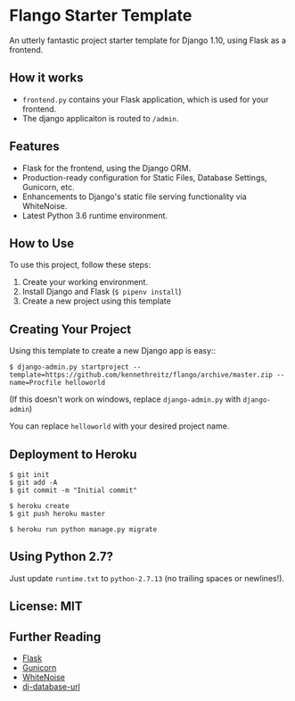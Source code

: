 # Flango Starter Template

An utterly fantastic project starter template for Django 1.10, using Flask as a frontend.

## How it works

- `frontend.py` contains your Flask application, which is used for your frontend.
- The django applicaiton is routed to `/admin`.

## Features

- Flask for the frontend, using the Django ORM.
- Production-ready configuration for Static Files, Database Settings, Gunicorn, etc.
- Enhancements to Django's static file serving functionality via WhiteNoise.
- Latest Python 3.6 runtime environment.

## How to Use

To use this project, follow these steps:

1. Create your working environment.
2. Install Django and Flask (`$ pipenv install`)
3. Create a new project using this template

## Creating Your Project

Using this template to create a new Django app is easy::

    $ django-admin.py startproject --template=https://github.com/kennethreitz/flango/archive/master.zip --name=Procfile helloworld

(If this doesn't work on windows, replace `django-admin.py` with `django-admin`)

You can replace ``helloworld`` with your desired project name.

## Deployment to Heroku

    $ git init
    $ git add -A
    $ git commit -m "Initial commit"

    $ heroku create
    $ git push heroku master

    $ heroku run python manage.py migrate

## Using Python 2.7?

Just update `runtime.txt` to `python-2.7.13` (no trailing spaces or newlines!).


## License: MIT

## Further Reading

- [Flask](http://flask.pocoo.org)
- [Gunicorn](https://warehouse.python.org/project/gunicorn/)
- [WhiteNoise](https://warehouse.python.org/project/whitenoise/)
- [dj-database-url](https://warehouse.python.org/project/dj-database-url/)

